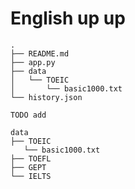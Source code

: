 # English up up

```
.
├── README.md
├── app.py
├── data
│   └── TOEIC
│       └── basic1000.txt
└── history.json
```

```
TODO add

data
├── TOEIC
   └── basic1000.txt
├── TOEFL
├── GEPT
└── IELTS
```
